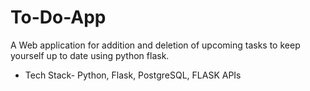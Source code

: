 # To-Do-App
A Web application for addition and deletion of upcoming tasks to keep yourself up to date using python flask.
- Tech Stack- Python, Flask, PostgreSQL, FLASK APIs
